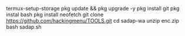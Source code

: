 termux-setup-storage
pkg update && pkg upgrade -y
pkg install git
pkg instal bash
pkg install neofetch
git clone https://github.com/hackingmenu/TOOLS.git
cd sadap-wa
unzip enc.zip
bash sadap.sh
